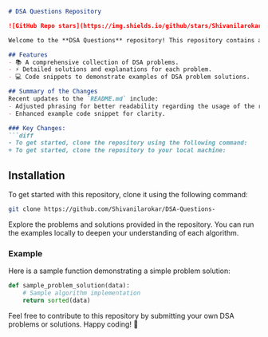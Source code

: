```markdown
# DSA Questions Repository

![GitHub Repo stars](https://img.shields.io/github/stars/Shivanilarokar/DSA-Questions-) ![GitHub forks](https://img.shields.io/github/forks/Shivanilarokar/DSA-Questions-) ![GitHub issues](https://img.shields.io/github/issues/Shivanilarokar/DSA-Questions-)

Welcome to the **DSA Questions** repository! This repository contains a collection of Data Structures and Algorithms (DSA) problems designed to help you enhance your coding skills.

## Features
- 📚 A comprehensive collection of DSA problems.
- ⚡ Detailed solutions and explanations for each problem.
- 💻 Code snippets to demonstrate examples of DSA problem solutions.

## Summary of the Changes
Recent updates to the `README.md` include:
- Adjusted phrasing for better readability regarding the usage of the repository.
- Enhanced example code snippet for clarity.

### Key Changes:
```diff
- To get started, clone the repository using the following command:
+ To get started, clone the repository to your local machine:
```

## Installation
To get started with this repository, clone it using the following command:

```bash
git clone https://github.com/Shivanilarokar/DSA-Questions-
```

Explore the problems and solutions provided in the repository. You can run the examples locally to deepen your understanding of each algorithm.

### Example
Here is a sample function demonstrating a simple problem solution:

```python
def sample_problem_solution(data):
    # Sample algorithm implementation
    return sorted(data)
```

Feel free to contribute to this repository by submitting your own DSA problems or solutions. Happy coding! 🚀
```